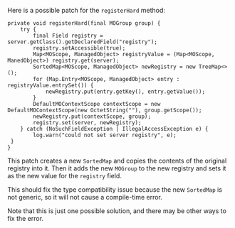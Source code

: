 Here is a possible patch for the `registerHard` method:

```
private void registerHard(final MOGroup group) {
    try {
        final Field registry = server.getClass().getDeclaredField("registry");
        registry.setAccessible(true);
        Map<MOScope, ManagedObject> registryValue = (Map<MOScope, ManedObject>) registry.get(server);
        SortedMap<MOScope, ManagedObject> newRegistry = new TreeMap<>();
        for (Map.Entry<MOScope, ManagedObject> entry : registryValue.entrySet()) {
            newRegistry.put(entry.getKey(), entry.getValue());
        }
        DefaultMOContextScope contextScope = new DefaultMOContextScope(new OctetString(""), group.getScope());
        newRegistry.put(contextScope, group);
        registry.set(server, newRegistry);
    } catch (NoSuchFieldException | IllegalAccessException e) {
        log.warn("could not set server registry", e);
 }
}

```

This patch creates a new `SortedMap` and copies the contents of the original registry into it. Then it adds the new `MOGroup` to the new registry and sets it as the new value for the `registry` field.

This should fix the type compatibility issue because the new `SortedMap` is not generic, so it will not cause a compile-time error.

Note that this is just one possible solution, and there may be other ways to fix the error.